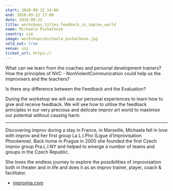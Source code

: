 ```yaml
---
start: 2018-09-22 14:00
end: 2018-09-22 17:00
date: 2018-09-22
title: workshops.titles.feedback_in_improv_world
name: Michaela Puchalková
country: cze
image: workshops/michaela_puchalkova.jpg
sold_out: true
venue: uni
ticket_url: https://
---
```


What can we learn from the coaches and personal development trainers? How the principles of NVC -
NonViolentCommunication could help us the improvisers and the teachers?

Is there any difference between the Feedback and the Evaluation?

During the workshop we will use our personal experiences to learn how to give and receive feedback.
We will see how to utilise the feedback principles in our very precious and delicate improv art world
to maximise our potential without causing harm.

---

Discovering improv during a stay in France, in Marseille, Michaela fell in love with improv and her first
group La L.I.Pho (Ligue d’Improvisation Phocéenne). Back home in Prague in 2000 she founded the first Czech
improv group Pra.L.I.NY and helped to emerge a number of teams and groups in the Czech Republic.

She loves the endless journey to explore the possibilities of improvisation both in theater and in life and
does it as an improv trainer, player, coach & facilitator. 

- [impromia.com](https://www.impromia.com/)
